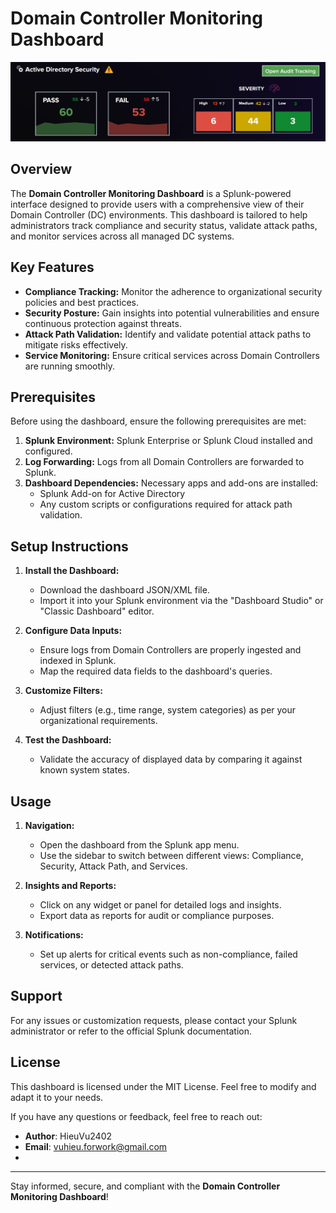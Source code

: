 
# Domain Controller Monitoring Dashboard
![Description of pic1](assets/pic1.png "Splunk Dashboard")


## Overview

The **Domain Controller Monitoring Dashboard** is a Splunk-powered interface designed to provide users with a comprehensive view of their Domain Controller (DC) environments. This dashboard is tailored to help administrators track compliance and security status, validate attack paths, and monitor services across all managed DC systems.

## Key Features

- **Compliance Tracking:** Monitor the adherence to organizational security policies and best practices.
- **Security Posture:** Gain insights into potential vulnerabilities and ensure continuous protection against threats.
- **Attack Path Validation:** Identify and validate potential attack paths to mitigate risks effectively.
- **Service Monitoring:** Ensure critical services across Domain Controllers are running smoothly.

## Prerequisites

Before using the dashboard, ensure the following prerequisites are met:

1. **Splunk Environment:** Splunk Enterprise or Splunk Cloud installed and configured.
2. **Log Forwarding:** Logs from all Domain Controllers are forwarded to Splunk.
3. **Dashboard Dependencies:** Necessary apps and add-ons are installed:
   - Splunk Add-on for Active Directory
   - Any custom scripts or configurations required for attack path validation.

## Setup Instructions

1. **Install the Dashboard:**
   - Download the dashboard JSON/XML file.
   - Import it into your Splunk environment via the "Dashboard Studio" or "Classic Dashboard" editor.

2. **Configure Data Inputs:**
   - Ensure logs from Domain Controllers are properly ingested and indexed in Splunk.
   - Map the required data fields to the dashboard's queries.

3. **Customize Filters:**
   - Adjust filters (e.g., time range, system categories) as per your organizational requirements.

4. **Test the Dashboard:**
   - Validate the accuracy of displayed data by comparing it against known system states.

## Usage

1. **Navigation:**
   - Open the dashboard from the Splunk app menu.
   - Use the sidebar to switch between different views: Compliance, Security, Attack Path, and Services.

2. **Insights and Reports:**
   - Click on any widget or panel for detailed logs and insights.
   - Export data as reports for audit or compliance purposes.

3. **Notifications:**
   - Set up alerts for critical events such as non-compliance, failed services, or detected attack paths.

## Support

For any issues or customization requests, please contact your Splunk administrator or refer to the official Splunk documentation.

## License

This dashboard is licensed under the MIT License. Feel free to modify and adapt it to your needs.

If you have any questions or feedback, feel free to reach out:
- **Author**: HieuVu2402
- **Email**: vuhieu.forwork@gmail.com
- 
---

Stay informed, secure, and compliant with the **Domain Controller Monitoring Dashboard**!
